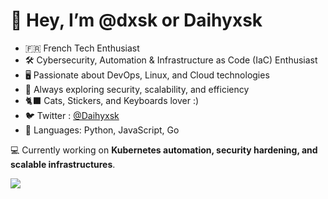# 👋 Hey, I’m @dxsk or Daihyxsk  
- 🇫🇷 French Tech Enthusiast  
- 🛠️ Cybersecurity, Automation & Infrastructure as Code (IaC) Enthusiast  
- 🖥️ Passionate about DevOps, Linux, and Cloud technologies  
- 🔐 Always exploring security, scalability, and efficiency  
- 🐈‍⬛ Cats, Stickers, and Keyboards lover :)  
- 🐦 Twitter : [@Daihyxsk](https://twitter.com/Daihyxsk)  
- 🐍 Languages: Python, JavaScript, Go  

💻 Currently working on **Kubernetes automation, security hardening, and scalable infrastructures**.  

![](https://media.tenor.com/Q9IsntP9MUwAAAAC/my-cat-was-hacking.gif)
